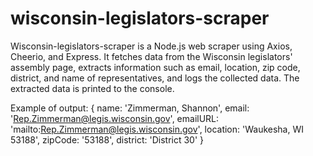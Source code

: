 # wisconsin-legislators-scraper
Wisconsin-legislators-scraper is a Node.js web scraper using Axios, Cheerio, and Express. It fetches data from the Wisconsin legislators' assembly page, extracts information such as email, location, zip code, district, and name of representatives, and logs the collected data. The extracted data is printed to the console.


Example of output:
{
    name: 'Zimmerman, Shannon',
    email: 'Rep.Zimmerman@legis.wisconsin.gov',
    emailURL: 'mailto:Rep.Zimmerman@legis.wisconsin.gov',
    location: 'Waukesha, WI 53188',
    zipCode: '53188',
    district: 'District 30'
  }
